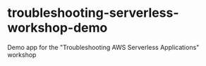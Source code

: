 # troubleshooting-serverless-workshop-demo
Demo app for the "Troubleshooting AWS Serverless Applications" workshop
